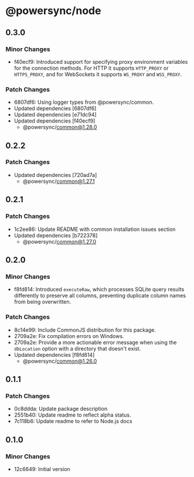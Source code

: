 # @powersync/node

## 0.3.0

### Minor Changes

- f40ecf9: Introduced support for specifying proxy environment variables for the connection methods. For HTTP it supports `HTTP_PROXY` or `HTTPS_PROXY`, and for WebSockets it supports `WS_PROXY` and `WSS_PROXY`.

### Patch Changes

- 6807df6: Using logger types from @powersync/common.
- Updated dependencies [6807df6]
- Updated dependencies [e71dc94]
- Updated dependencies [f40ecf9]
  - @powersync/common@1.28.0

## 0.2.2

### Patch Changes

- Updated dependencies [720ad7a]
  - @powersync/common@1.27.1

## 0.2.1

### Patch Changes

- 1c2ee86: Update README with common installation issues section
- Updated dependencies [b722378]
  - @powersync/common@1.27.0

## 0.2.0

### Minor Changes

- f8fd814: Introduced `executeRaw`, which processes SQLite query results differently to preserve all columns, preventing duplicate column names from being overwritten.

### Patch Changes

- 8c14e99: Include CommonJS distribution for this package.
- 2709a2e: Fix compilation errors on Windows.
- 2709a2e: Provide a more actionable error message when using the `dbLocation` option with a directory that doesn't exist.
- Updated dependencies [f8fd814]
  - @powersync/common@1.26.0

## 0.1.1

### Patch Changes

- 0c8ddda: Update package description
- 2551b40: Update readme to reflect alpha status.
- 7c118b6: Update readme to refer to Node.js docs

## 0.1.0

### Minor Changes

- 12c6649: Initial version
